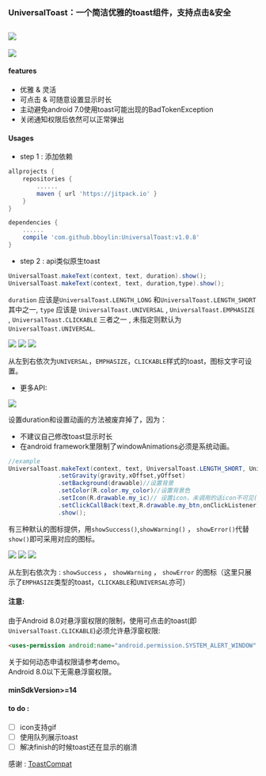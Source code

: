 ### UniversalToast：一个简洁优雅的toast组件，支持点击&安全
[![](https://jitpack.io/v/bboylin/UniversalToast.svg)](https://jitpack.io/#bboylin/UniversalToast)
---

![](./art/art.gif)

#### features
* 优雅 & 灵活
* 可点击 & 可随意设置显示时长
* 主动避免android 7.0使用toast可能出现的BadTokenException
* 关闭通知权限后依然可以正常弹出

#### Usages
* step 1 : 添加依赖
```gradle
allprojects {
    repositories {
        ......
        maven { url 'https://jitpack.io' }
    }
}

dependencies {
    ......
    compile 'com.github.bboylin:UniversalToast:v1.0.8'
}
```
* step 2 : api类似原生toast
```java
UniversalToast.makeText(context, text, duration).show();
UniversalToast.makeText(context, text, duration,type).show();
```
`duration` 应该是`UniversalToast.LENGTH_LONG` 和`UniversalToast.LENGTH_SHORT`其中之一,
`type` 应该是 `UniversalToast.UNIVERSAL`  , `UniversalToast.EMPHASIZE` , `UniversalToast.CLICKABLE` 三者之一 , 未指定则默认为 `UniversalToast.UNIVERSAL`.

![](./art/universal.png)
![](./art/emphasize.png)
![](./art/clickable.png)

从左到右依次为`UNIVERSAL`，`EMPHASIZE`，`CLICKABLE`样式的toast，图标文字可设置。

* 更多API:

![](./art/api.png)

设置duration和设置动画的方法被废弃掉了，因为：
* 不建议自己修改toast显示时长
* 在android framework里限制了windowAnimations必须是系统动画。

```java
//example
UniversalToast.makeText(context, text, UniversalToast.LENGTH_SHORT, UniversalToast.CLICKABLE)
              .setGravity(gravity,xOffset,yOffset)
              .setBackground(drawable)//设置背景
              .setColor(R.color.my_color)//设置背景色
              .setIcon(R.drawable.my_ic)// 设置icon，未调用的话icon不可见(gone)
              .setClickCallBack(text,R.drawable.my_btn,onClickListener) //设置点击listener
              .show();
```
有三种默认的图标提供，用`showSuccess()`,`showWarning()` ， `showError()`代替`show()`即可采用对应的图标。

![](./art/success.png)
![](./art/warning.png)
![](./art/error.png)

从左到右依次为 : `showSuccess` ， `showWarning` ， `showError` 的图标（这里只展示了`EMPHASIZE`类型的toast，`CLICKABLE`和`UNIVERSAL`亦可）

#### 注意:
由于Android 8.0对悬浮窗权限的限制，使用可点击的toast(即`UniversalToast.CLICKABLE`)必须允许悬浮窗权限:
```html
<uses-permission android:name="android.permission.SYSTEM_ALERT_WINDOW" />
```
关于如何动态申请权限请参考demo。</br>
Android 8.0以下无需悬浮窗权限。

#### minSdkVersion>=14

#### to do :
- [ ] icon支持gif
- [ ] 使用队列展示toast
- [ ] 解决finish的时候toast还在显示的崩溃

感谢 : [ToastCompat](https://github.com/drakeet/ToastCompat)
